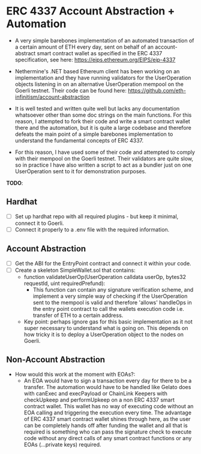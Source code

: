 # ERC 4337 Account Abstraction + Automation 

* A very simple barebones implementation of an automated transaction of a certain amount of ETH every day, sent on behalf of an account-abstract smart contract wallet as specified in the ERC 4337 specification, see here: https://eips.ethereum.org/EIPS/eip-4337

* Nethermine's .NET based Ethereum client has been working on an implementation and they have running validators for the UserOperation objects listening in on an alternative UserOperation mempool on the Goerli testnet. Their code can be found here: https://github.com/eth-infinitism/account-abstraction
 
* It is well tested and written quite well but lacks any documentation whatsoever other than some doc strings on the main functions. For this reason, I attempted to fork their code and write a smart contract wallet there and the automation, but it is quite a large codebase and therefore defeats the main point of a simple barebones implementation to understand the fundamental concepts of ERC 4337.
 
* For this reason, I have used some of their code and attempted to comply with their mempool on the Goerli testnet. Their validators are quite slow, so in practice I have also written a script to act as a bundler just on one UserOperation sent to it for demonstration purposes.


**TODO**:
## Hardhat
* [ ] Set up hardhat repo with all required plugins - but keep it minimal, connect it to Goerli.
* [ ] Connect it properly to a .env file with the required information.
## Account Abstraction
* [ ] Get the ABI for the EntryPoint contract and connect it within your code.
* [ ] Create a skeleton SimpleWallet.sol that contains:
	* function validateUserOp(UserOperation calldata userOp, bytes32 requestId, uint requiredPrefund):
		* This function can contain any signature verification scheme, and implement a very simple way of checking if the UserOperation sent to the mempool is valid and therefore 'allows' handleOps in the entry point contract to call the wallets execution code i.e. transfer of ETH to a certain address.
	* Key point: perhaps ignore gas for this basic implementation as it not super necessary to understand what is going on. This depends on how tricky it is to deploy a UserOperation object to the nodes on Goerli.
## Non-Account Abstraction
* How would this work at the moment with EOAs?:
	* An EOA would have to sign a transaction every day for there to be a transfer. The automation would have to be handled like Gelato does with canExec and execPayload or ChainLink Keepers with checkUpkeep and performUpkeep on a non ERC 4337 smart contract wallet. This wallet has no way of executing code without an EOA calling and triggering the execution every time. The advantage of ERC 4337 smart contract wallet shines through here, as the user can be completely hands off after funding the wallet and all that is required is something who can pass the signature check to execute code without any direct calls of any smart contract functions or any EOAs (...private keys) required.
